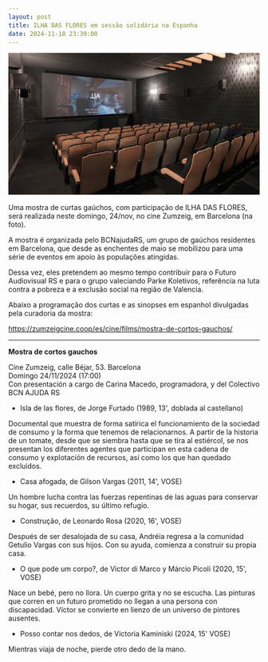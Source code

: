 ```yaml
---
layout: post
title: ILHA DAS FLORES em sessão solidária na Espanha
date: 2024-11-18 23:39:00
---
```

![](/uploads/zumzeig-cine.jpg "Interior do Cine Zumzeig, em Barcelona")

Uma mostra de curtas gaúchos, com participação de ILHA DAS FLORES, será realizada neste domingo, 24/nov, no cine Zumzeig, em Barcelona (na foto).

A mostra é organizada pelo BCNajudaRS, um grupo de gaúchos residentes em Barcelona, que desde as enchentes de maio se mobilizou para uma série de eventos em apoio às populações atingidas.

Dessa vez, eles pretendem ao mesmo tempo contribuir para o Futuro Audiovisual RS e para o grupo valeciando Parke Koletivos, referência na luta contra a pobreza e a exclusão social na região de Valencia.

Abaixo a programação dos curtas e as sinopses em espanhol divulgadas pela curadoria da mostra:

https://zumzeigcine.coop/es/cine/films/mostra-de-cortos-gauchos/

- - -

**Mostra de cortos gauchos**

Cine Zumzeig, calle Béjar, 53. Barcelona\
Domingo 24/11/2024 (17:00)\
Con presentación a cargo de Carina Macedo, programadora, y del Colectivo BCN AJUDA RS

* Isla de las flores, de Jorge Furtado (1989, 13', doblada al castellano) 

Documental que muestra de forma satírica el funcionamiento de la sociedad de consumo y la forma que tenemos de relacionarnos. A partir de la historia de un tomate, desde que se siembra hasta que se tira al estiércol, se nos presentan los diferentes agentes que participan en esta cadena de consumo y explotación de recursos, así como los que han quedado excluidos.

* Casa afogada, de Gilson Vargas (2011, 14', VOSE)

Un hombre lucha contra las fuerzas repentinas de las aguas para conservar su hogar, sus recuerdos, su último refugio.

* Construção, de Leonardo Rosa (2020, 16', VOSE) 

Después de ser desalojada de su casa, Andréia regresa a la comunidad Getulio Vargas con sus hijos. Con su ayuda, comienza a construir su propia casa.

* O que pode um corpo?, de Victor di Marco y Márcio Picoli (2020, 15', VOSE) 

Nace un bebé, pero no llora. Un cuerpo grita y no se escucha. Las pinturas que corren en un futuro prometido no llegan a una persona con discapacidad. Víctor se convierte en lienzo de un universo de pintores ausentes.

* Posso contar nos dedos, de Victoria Kaminiski (2024, 15' VOSE)

Mientras viaja de noche, pierde otro dedo de la mano.
